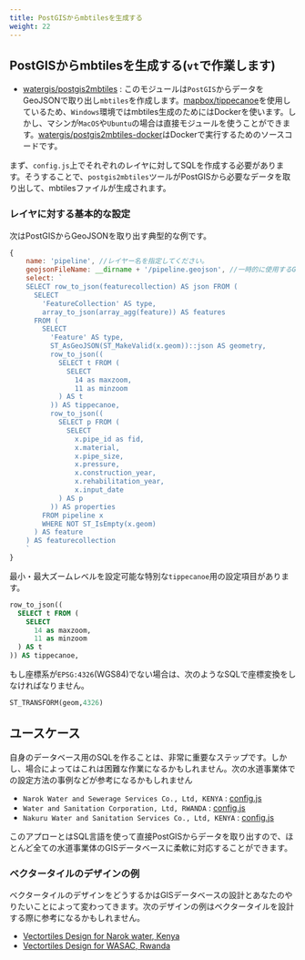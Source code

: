 ```yaml
---
title: PostGISからmbtilesを生成する
weight: 22
---
```


## PostGISからmbtilesを生成する(`vt`で作業します)
- [watergis/postgis2mbtiles](https://github.com/watergis/postgis2mbtiles) : このモジュールは`PostGIS`からデータをGeoJSONで取り出し`mbtiles`を作成します。[mapbox/tippecanoe](https://github.com/mapbox/tippecanoe)を使用しているため、`Windows`環境ではmbtiles生成のためにはDockerを使います。しかし、マシンが`MacOS`や`Ubuntu`の場合は直接モジュールを使うことができます。[watergis/postgis2mbtiles-docker](https://github.com/watergis/postgis2mbtiles-docker)はDockerで実行するためのソースコードです。

まず、`config.js`上でそれぞれのレイヤに対してSQLを作成する必要があります。そうすることで、`postgis2mbtiles`ツールがPostGISから必要なデータを取り出して、mbtilesファイルが生成されます。 

### レイヤに対する基本的な設定
次はPostGISからGeoJSONを取り出す典型的な例です。

```js
{
    name: 'pipeline', //レイヤー名を指定してください。
    geojsonFileName: __dirname + '/pipeline.geojson', //一時的に使用するGeoJSONファイル名を使用してください。
    select: `
    SELECT row_to_json(featurecollection) AS json FROM (
      SELECT
        'FeatureCollection' AS type,
        array_to_json(array_agg(feature)) AS features
      FROM (
        SELECT
          'Feature' AS type,
          ST_AsGeoJSON(ST_MakeValid(x.geom))::json AS geometry,
          row_to_json((
            SELECT t FROM (
              SELECT
                14 as maxzoom,
                11 as minzoom
            ) AS t
          )) AS tippecanoe,
          row_to_json((
            SELECT p FROM (
              SELECT
                x.pipe_id as fid,
                x.material,
                x.pipe_size,
                x.pressure,
                x.construction_year,
                x.rehabilitation_year,
                x.input_date
            ) AS p
          )) AS properties
        FROM pipeline x
        WHERE NOT ST_IsEmpty(x.geom)
      ) AS feature
    ) AS featurecollection
    `
}
```

最小・最大ズームレベルを設定可能な特別な`tippecanoe`用の設定項目があります。

```sql
row_to_json((
  SELECT t FROM (
    SELECT
      14 as maxzoom,
      11 as minzoom
  ) AS t
)) AS tippecanoe,
```

もし座標系が`EPSG:4326`(WGS84)でない場合は、次のようなSQLで座標変換をしなければなりません。

```sql
ST_TRANSFORM(geom,4326)
```

## ユースケース
自身のデータベース用のSQLを作ることは、非常に重要なステップです。しかし、場合によってはこれは困難な作業になるかもしれません。次の水道事業体での設定方法の事例などが参考になるかもしれません

- `Narok Water and Sewerage Services Co., Ltd, KENYA` : [config.js](https://github.com/narwassco/vt/blob/master/config.js)
- `Water and Sanitation Corporation, Ltd, RWANDA` : [config.js](https://github.com/WASAC/vt/blob/master/config.js)
- `Nakuru Water and Sanitation Services Co., Ltd, KENYA` : [config.js](https://github.com/nakuruwater/vt/blob/master/config.js)

このアプローとはSQL言語を使って直接PostGISからデータを取り出すので、ほとんど全ての水道事業体のGISデータベースに柔軟に対応することができます。

### ベクタータイルのデザインの例

ベクタータイルのデザインをどうするかはGISデータベースの設計とあなたのやりたいことによって変わってきます。次のデザインの例はベクタータイルを設計する際に参考になるかもしれません。

- [Vectortiles Design for Narok water, Kenya](../../../casestudies/narok)
- [Vectortiles Design for WASAC, Rwanda](../../../casestudies/wasac)